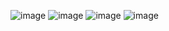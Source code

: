 ![image](https://github.com/rolando1803/Django-REST-Framework-Tu-primer-REST-API-mas-Despliegue---Fazt/assets/55965131/4a0fd12b-e9db-4800-a2e3-37cb157a9607)
![image](https://github.com/rolando1803/Django-REST-Framework-Tu-primer-REST-API-mas-Despliegue---Fazt/assets/55965131/a305abc6-6581-45ec-a592-b5ca57f0248a)
![image](https://github.com/rolando1803/Django-REST-Framework-Tu-primer-REST-API-mas-Despliegue---Fazt/assets/55965131/95aad303-bbbd-428b-b62c-ec53c99a7a5f)
![image](https://github.com/rolando1803/Django-REST-Framework-Tu-primer-REST-API-mas-Despliegue---Fazt/assets/55965131/33030d67-6cc5-487b-aaaa-ff8e5d043af0)
